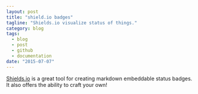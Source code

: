 ```yaml
---
layout: post
title: "shield.io badges"
tagline: "Shields.io visualize status of things."
category: blog
tags:
  - blog
  - post
  - github
  - documentation
date: "2015-07-07"
---
```

[Shields.io](http://shields.io/) is a great tool for creating markdown embeddable status badges.  It also offers the ability to craft your own!
